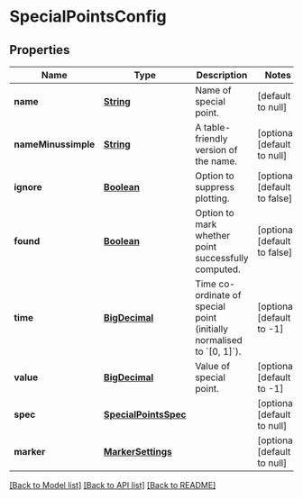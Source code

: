 # SpecialPointsConfig
## Properties

Name | Type | Description | Notes
------------ | ------------- | ------------- | -------------
**name** | [**String**](string.md) | Name of special point. | [default to null]
**nameMinussimple** | [**String**](string.md) | A table-friendly version of the name. | [optional] [default to null]
**ignore** | [**Boolean**](boolean.md) | Option to suppress plotting. | [optional] [default to false]
**found** | [**Boolean**](boolean.md) | Option to mark whether point successfully computed. | [optional] [default to false]
**time** | [**BigDecimal**](number.md) | Time co-ordinate of special point (initially normalised to &#x60;[0, 1]&#x60;). | [optional] [default to -1]
**value** | [**BigDecimal**](number.md) | Value of special point. | [optional] [default to -1]
**spec** | [**SpecialPointsSpec**](SpecialPointsSpec.md) |  | [optional] [default to null]
**marker** | [**MarkerSettings**](MarkerSettings.md) |  | [optional] [default to null]

[[Back to Model list]](../README.md#documentation-for-models) [[Back to API list]](../README.md#documentation-for-api-endpoints) [[Back to README]](../README.md)

